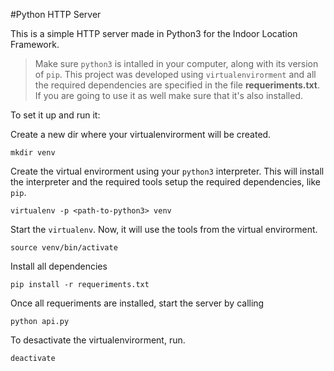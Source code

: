 #Python HTTP Server

This is a simple HTTP server made in Python3 for the Indoor Location Framework.

>Make sure `python3`  is intalled in your computer, along with its version of `pip`.
This project was developed using `virtualenvirorment` and all the required dependencies are specified in the file __requeriments.txt__. If you are going to use it as well make sure that it's also installed.

To set it up and run it:

Create a new dir where your virtualenvirorment will be created.
```
mkdir venv
``` 
Create the virtual envirorment using your `python3` interpreter. This will install the interpreter and the required tools setup the required dependencies, like `pip`.
```
virtualenv -p <path-to-python3> venv
```
Start the `virtualenv`. Now, it will use the tools from the virtual envirorment.  
```
source venv/bin/activate
``` 
Install all dependencies
``` 
pip install -r requeriments.txt
``` 

Once all requeriments are installed, start the server by calling
``` 
python api.py
``` 

To desactivate the virtualenvirorment, run.
``` 
deactivate
``` 

  

